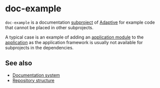 # doc-example

`doc-example` is a documentation [subproject](def://) of [Adaptive](def://) for example code that cannot 
be placed in other subprojects.

A typical case is an example of adding an [application module](def://) to the [application](def://)
as the application framework is usually not available for subprojects in the dependencies.

## See also

- [Documentation system](guide://)
- [Repository structure](guide://)